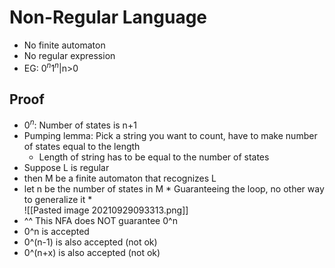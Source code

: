 # Non-Regular Language

* No finite automaton 
* No regular expression
* EG: $0^n1^n$|n>0

## Proof
* $0^n$: Number of states is n+1
* Pumping lemma: Pick a string you want to count, have to make number of states equal to the length
	* Length of string has to be equal to the number of states
* Suppose L is regular
* then M be a finite automaton that recognizes L
* let n be the number of states in M * Guaranteeing the loop, no other way to generalize it *  
![[Pasted image 20210929093313.png]]
* ^^ This NFA does NOT guarantee 0^n
* 0^n is accepted
* 0^(n-1) is also accepted (not ok)
* 0^(n+x) is also accepted (not ok)